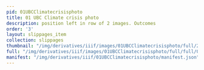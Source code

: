 ```yaml
---
pid: 01UBCClimatecrisisphoto
title: 01 UBC Climate crisis photo
description: position left in row of 2 images. Outcomes
order: '3'
layout: slippages_item
collection: slippages
thumbnail: "/img/derivatives/iiif/images/01UBCClimatecrisisphoto/full/250,/0/default.jpg"
full: "/img/derivatives/iiif/images/01UBCClimatecrisisphoto/full/full/0/default.jpg"
manifest: "/img/derivatives/iiif/01UBCClimatecrisisphoto/manifest.json"
---
```

